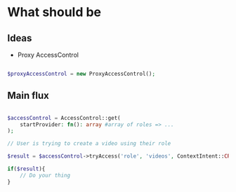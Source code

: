 # What should be

## Ideas

- Proxy AccessControl

```php

$proxyAccessControl = new ProxyAccessControl();


```

## Main flux

```php

$accessControl = AccessControl::get(
    startProvider: fn(): array #array of roles => ... 
);

// User is trying to create a video using their role

$result = $accessControl->tryAccess('role', 'videos', ContextIntent::CREATE);

if($result){
    // Do your thing
}


```
